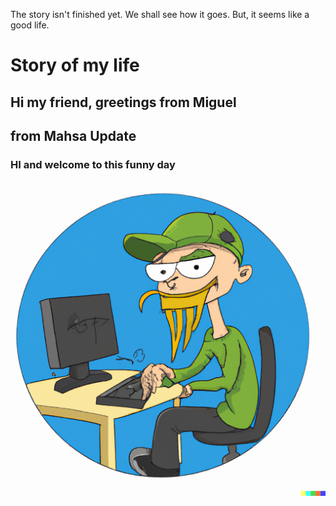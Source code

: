The story isn't finished yet. We shall see how it goes. But, it seems like a good life.
# Story of my life
## Hi my friend, greetings from Miguel ##

## from Mahsa Update

### HI and welcome to this funny day

![Green cap programmer](/images/DALL_E_Funny_programmer_with_a_green_cap.png)
